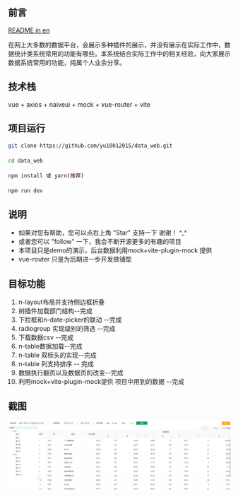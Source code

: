  ## 前言
 [README in en](README_en.md)
 
 在网上大多数的数据平台，会展示多种插件的展示，并没有展示在实际工作中，数据统计类系统常用的功能有哪些。本系统结合实际工作中的相关经验，向大家展示数据系统常用的功能，纯属个人业余分享。

 ## 技术栈
 vue + axios + naiveui + mock + vue-router + vite
 
 ## 项目运行

 ```bash
git clone https://github.com/yu10012015/data_web.git

cd data_web

npm install 或 yarn(推荐)

npm run dev

 ```
## 说明
- 如果对您有帮助，您可以点右上角 "Star" 支持一下 谢谢！ ^_^
- 或者您可以 "follow" 一下，我会不断开源更多的有趣的项目
- 本项目只是demo的演示，后台数据利用mock+vite-plugin-mock 提供
- vue-router 只是为后期进一步开发做铺垫
## 目标功能
1. n-layout布局并支持侧边框折叠
2. 树插件加载部门结构--完成
3. 下拉框和n-date-picker的联动 --完成
4. radiogroup 实现级别的筛选 --完成
5. 下载数据csv --完成
6. n-table数据加载--完成
7. n-table 双标头的实现--完成
8. n-table 列支持排序 -- 完成
9. 数据执行翻页以及数据页的改变--完成
10. 利用mock+vite-plugin-mock提供 项目中用到的数据 --完成
 
## 截图
![alt text](image.jpg)

